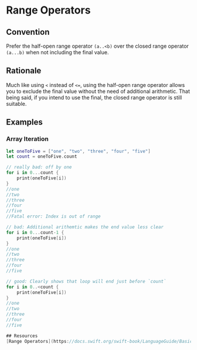 # Range Operators

## Convention

Prefer the half-open range operator `(a..<b)` over the closed range operator `(a...b)` when not including the final value.

## Rationale

Much like using `<` instead of `<=`, using the half-open range operator allows you to exclude the final value without the need of additional arithmetic. That being said, if you intend to use the final, the closed range operator is still suitable.

## Examples

### Array Iteration
```swift
let oneToFive = ["one", "two", "three", "four", "five"]
let count = oneToFive.count

// really bad: off by one
for i in 0...count {
    print(oneToFive[i])
}
//one
//two
//three
//four
//five
//Fatal error: Index is out of range

// bad: Additional arithemtic makes the end value less clear
for i in 0...count-1 {
    print(oneToFive[i])
}
//one
//two
//three
//four
//five

// good: Clearly shows that loop will end just before `count`
for i in 0..<count {
    print(oneToFive[i])
}
//one
//two
//three
//four
//five

## Resources
[Range Operators](https://docs.swift.org/swift-book/LanguageGuide/BasicOperators.html#ID73)
